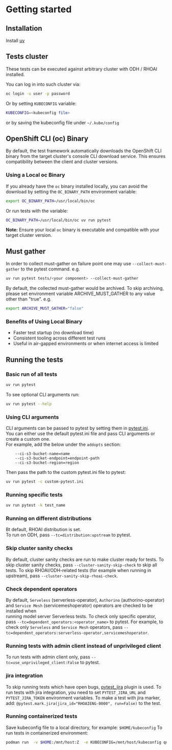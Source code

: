 # Getting started
## Installation

Install [uv](https://github.com/astral-sh/uv)

## Tests cluster

These tests can be executed against arbitrary cluster with ODH / RHOAI installed.

You can log in into such cluster via:

```bash
oc login -u user -p password
```

Or by setting `KUBECONFIG` variable:

```bash
KUBECONFIG=<kubeconfig file>
```

or by saving the kubeconfig file under `~/.kube/config`

## OpenShift CLI (oc) Binary

By default, the test framework automatically downloads the OpenShift CLI binary from the target cluster's console CLI download service. This ensures compatibility between the client and cluster versions.

### Using a Local oc Binary

If you already have the `oc` binary installed locally, you can avoid the download by setting the `OC_BINARY_PATH` environment variable:

```bash
export OC_BINARY_PATH=/usr/local/bin/oc
```

Or run tests with the variable:

```bash
OC_BINARY_PATH=/usr/local/bin/oc uv run pytest
```

**Note:** Ensure your local `oc` binary is executable and compatible with your target cluster version.

## Must gather

In order to collect must-gather on failure point one may use `--collect-must-gather` to the pytest command. e.g.

```bash
uv run pytest tests/<your component> --collect-must-gather
```

By default, the collected must-gather would be archived. To skip archiving, please set environment variable
ARCHIVE_MUST_GATHER to any value other than "true". e.g.

```bash
export ARCHIVE_MUST_GATHER="false"
```

### Benefits of Using Local Binary

- Faster test startup (no download time)
- Consistent tooling across different test runs
- Useful in air-gapped environments or when internet access is limited

## Running the tests
### Basic run of all tests


```bash
uv run pytest
```

To see optional CLI arguments run:

```bash
uv run pytest --help
```

### Using CLI arguments

CLI arguments can be passed to pytest by setting them in [pytest.ini](../pytest.ini).  
You can either use the default pytest.ini file and pass CLI arguments or create a custom one.  
For example, add the below under the `addopts` section:
```code
    --ci-s3-bucket-name=name
    --ci-s3-bucket-endpoint=endpoint-path
    --ci-s3-bucket-region=region
```

Then pass the path to the custom pytest.ini file to pytest:

```bash
uv run pytest -c custom-pytest.ini

```

### Running specific tests
```bash
uv run pytest -k test_name
```

### Running on different distributions
Bt default, RHOAI distribution is set.  
To run on ODH, pass `--tc=distribution:upstream` to pytest.

### Skip cluster sanity checks
By default, cluster sanity checks are run to make cluster ready for tests.
To skip cluster sanity checks, pass `--cluster-sanity-skip-check` to skip all tests.
To skip RHOAI/ODH-related tests (for example when running in upstream), pass `--cluster-sanity-skip-rhoai-check`.

### Check dependent operators
By default, `Serveless` (serverless-operator), `Authorino` (authorino-operator) and `Service Mesh` (servicemeshoperator) operators are checked to be installed when  
running model server Serverless tests.
To check only specific operator, pass `--tc=dependent_operators:<operator_name>` to pytest.
For example, to check only `Serveless` and `Service Mesh` operators, pass `--tc=dependent_operators:serverless-operator,servicemeshoperator`.


### Running tests with admin client instead of unprivileged client
To run tests with admin client only, pass `--tc=use_unprivileged_client:False` to pytest.


### jira integration
To skip running tests which have open bugs, [pytest_jira](https://github.com/rhevm-qe-automation/pytest_jira) plugin is used.
To run tests with jira integration, you need to set `PYTEST_JIRA_URL` and `PYTEST_JIRA_TOKEN` environment variables.
To make a test with jira marker, add: `@pytest.mark.jira(jira_id="RHOAIENG-0000", run=False)` to the test.


### Running containerized tests
Save kubeconfig file to a local directory, for example: `$HOME/kubeconfig`
To run tests in containerized environment:

```bash
podman run  -v $HOME:/mnt/host:Z  -e KUBECONFIG=/mnt/host/kubeconfig quay.io/opendatahub/opendatahub-tests
```
